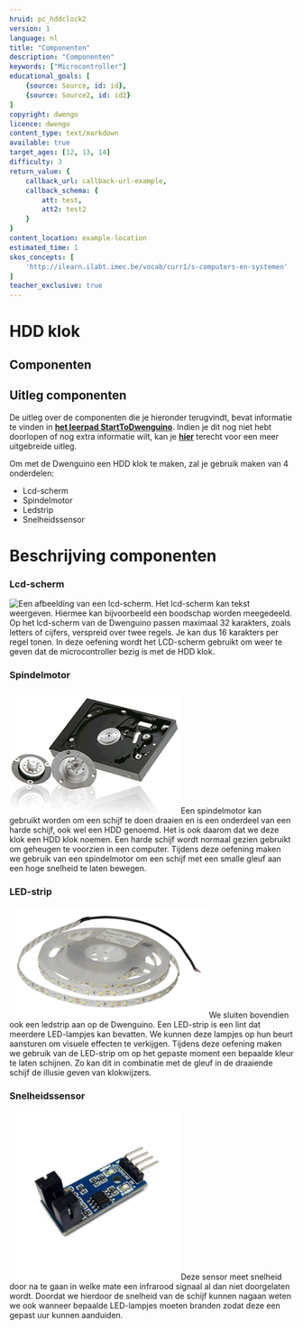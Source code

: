 ```yaml
---
hruid: pc_hddclock2
version: 1
language: nl
title: "Componenten"
description: "Componenten"
keywords: ["Microcontroller"]
educational_goals: [
    {source: Source, id: id}, 
    {source: Source2, id: id2}
]
copyright: dwengo
licence: dwengo
content_type: text/markdown
available: true
target_ages: [12, 13, 14]
difficulty: 3
return_value: {
    callback_url: callback-url-example,
    callback_schema: {
        att: test,
        att2: test2
    }
}
content_location: example-location
estimated_time: 1
skos_concepts: [
    'http://ilearn.ilabt.imec.be/vocab/curr1/s-computers-en-systemen'
]
teacher_exclusive: true
---
```


# HDD klok

## Componenten

<div class="dwengo-content important">
<h2 class="title">Uitleg componenten</h2>
<div class="content">
De uitleg over de componenten die je hieronder terugvindt, bevat informatie te vinden in <a href="/learning-path.html?hruid=pc_starttodwenguino&language=nl&te=true"><strong>het leerpad StartToDwenguino</strong></a>. Indien je dit nog niet hebt doorlopen of nog extra informatie wilt, kan je <a href="/learning-path.html?hruid=pc_starttodwenguino&language=nl&te=true"><strong>hier</strong></a> terecht voor een meer uitgebreide uitleg.
</div>
</div>


Om met de Dwenguino een HDD klok te maken, zal je gebruik maken van 4 onderdelen:

- Lcd-scherm
- Spindelmotor
- Ledstrip
- Snelheidssensor

<div class="dwengo_content fiche">
    <h1 class="title">Beschrijving componenten</h1>
    <div class="items">
        <div class="info_item item">
            <h3 class="info_item_title">Lcd-scherm</h3>
            <p class="info_item_content">    
            <img src="embed/dwenguino_lcd.png" alt="Een afbeelding van een lcd-scherm." title="Een afbeelding van een lcd-scherm."></img>
            Het lcd-scherm kan tekst weergeven. Hiermee kan bijvoorbeeld een boodschap worden meegedeeld.
            Op het lcd-scherm van de Dwenguino passen maximaal 32 karakters, zoals letters of cijfers, verspreid over twee regels. Je kan dus 16 karakters per regel tonen. 
            In deze oefening wordt het LCD-scherm gebruikt om weer te geven dat de microcontroller bezig is met de HDD klok. 
            </p>
        </div>
        <div class="info_item item">
            <h3 class="info_item_title">Spindelmotor</h3>
            <p class="info_item_content">
            <img src="embed/spindlemotor.gif" alt="Een afbeelding van een spindelmotor." title="Een afbeelding van een spindelmotor."></img>
            Een spindelmotor kan gebruikt worden om een schijf te doen draaien en is een onderdeel van een harde schijf, ook wel een HDD genoemd. Het is ook daarom dat we deze klok een HDD klok noemen. Een harde schijf wordt normaal gezien gebruikt om geheugen te voorzien in een computer.  
            Tijdens deze oefening maken we gebruik van een spindelmotor om een schijf met een smalle gleuf aan een hoge snelheid te laten bewegen.
            </p>
        </div>
        <div class="info_item item">
            <h3 class="info_item_title">LED-strip</h3>
            <p class="info_item_content">
            <img src="embed/LEDstrip.png" alt="Een afbeelding van een LED-strip." title="Een afbeelding van een LED-strip."></img>
            We sluiten bovendien ook een ledstrip aan op de Dwenguino. Een LED-strip is een lint dat meerdere LED-lampjes kan bevatten. We kunnen deze lampjes op hun beurt aansturen om visuele effecten te verkijgen. 
            Tijdens deze oefening maken we gebruik van de LED-strip om op het gepaste moment een bepaalde kleur te laten schijnen. Zo kan dit in combinatie met de gleuf in de draaiende schijf de illusie geven van klokwijzers.
            </p>
        </div>
        <div class="info_item item">
            <h3 class="info_item_title">Snelheidssensor</h3>
            <p class="info_item_content">
            <img src="embed/snelheidssensor.png" alt="Een afbeelding van een snelheidssensor." title="Een afbeelding van een snelheidssensor."></img>
                Deze sensor meet snelheid door na te gaan in welke mate een infrarood signaal al dan niet doorgelaten wordt. Doordat we hierdoor de snelheid van de schijf kunnen nagaan weten we ook wanneer bepaalde LED-lampjes moeten branden zodat deze een gepast uur kunnen aanduiden. 
            </p>
        </div>
    </div>
</div>

